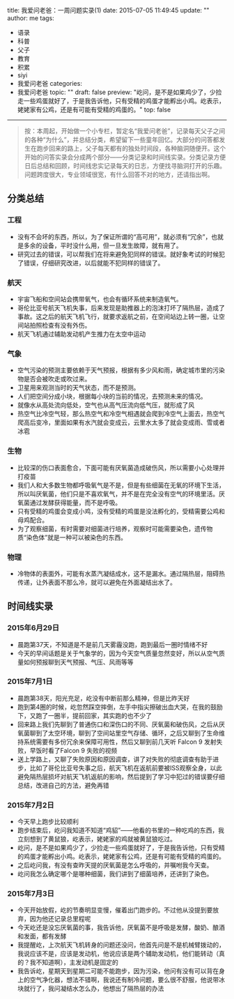 title: 我爱问老爸：一周问题实录(1)
date: 2015-07-05 11:49:45
update: ""
author: me
tags:
- 语录
- 科普
- 父子
- 教育
- 积累
- siyi
- 我爱问老爸
categories:
- 我爱问老爸
topic: ""
draft: false
preview: "屹问，是不是如果鸡少了，少捡走一些鸡蛋就好了，于是我告诉他，只有受精的鸡蛋才能孵出小鸡。屹表示，姥姥家有公鸡，还是有可能有受精的鸡蛋的。"
top: false


---



> 按：本周起，开始做一个小专栏，暂定名“我爱问老爸”，记录每天父子之间的各种“为什么”，并总结分类，希望留下一些童年回忆。大部分的问答都发生在跑步回来的路上，父子每天都有的独处时间段，各种脑洞随便开。这个开始的问答实录会分成两个部分——分类记录和时间线实录。分类记录方便日后总结和回顾，时间线忠实记录每天的日志，方便找寻脑洞打开的乐趣。问题跨度很大，专业领域很宽，有什么回答不对的地方，还请指出啊。

## 分类总结

### 工程

- 没有不会坏的东西，所以，为了保证所谓的“高可用”，就必须有“冗余”，也就是多余的设备，平时没什么用，但一旦发生故障，就有用了。
- 研究过去的错误，可以帮我们在将来避免犯同样的错误。就好象考试的时候犯了错误，仔细研究改进，以后就能不犯同样的错误了。

### 航天

- 宇宙飞船和空间站会携带氧气，也会有循环系统来制造氧气。
- 哥伦比亚号航天飞机失事，后来发现是助推器上的泡沫打坏了隔热层，造成了事故。这之后的航天飞机飞行，就要求返航之前，在空间站边上转一圈，让空间站拍照检查有没有外伤。
- 航天飞机通过辅助发动机产生推力在太空中运动

### 气象

- 空气污染的预测主要依赖于天气预报，根据有多少风和雨，确定城市里的污染物是否会被吹走或吹过来。
- 卫星用来观测当时的天气状态，而不是预测。
- 人们把空间分成小块，根据每小块的当前的情况，去预测未来的情况。
- 就像水从高处流向低处，空气也从高气压流向低气压，就形成了风
- 热空气比冷空气轻，那么热空气和冷空气相遇就会爬到冷空气上面去，热空气爬高后变冷，里面如果有水汽就会变成云，云里水太多了就会变成雨、雪或者冰雹

### 生物

- 比较深的伤口表面愈合，下面可能有厌氧菌造成破伤风，所以需要小心处理并打疫苗
- 我们人和大多数生物都呼吸氧气是不是，但是有些细菌在无氧的环境下生活，所以叫厌氧菌，他们只是不喜欢氧气，并不是在完全没有空气的环境里活。厌氧菌通过发酵获得能量，而不是呼吸。
- 只有受精的鸡蛋会变成小鸡，没有受精的鸡蛋是没法孵化的，受精需要公鸡和母鸡配合。
- 为了观察细菌，有时需要对细菌进行培养，观察时可能需要染色，遗传物质“染色体”就是一种可以被染色的东西。

### 物理

- 冷物体的表面外，可能有水蒸汽凝结成水，这不是漏水。通过隔热层，阻碍热传递，让外表面不那么冷，就可以避免在外面凝结出水了。

## 时间线实录

### 2015年6月29日

- 晨跑第37天，不知道是不是前几天雾霾没跑，跑到最后一圈时情绪不好
- 今天的早间话题是关于气象学的，因为今天空气质量忽然变好，所以从空气质量如何预报聊到天气预报、气压、风雨等等

### 2015年7月1日

- 晨跑第38天，阳光充足，屹没有中断前那么精神，但是比昨天好
- 跑到第4圈的时候，屹忽然踩空摔倒，左手中指尖擦破出血大哭，在我的鼓励下，又跑了一圈半，提前回家，其实跑的也不少了
- 回来路上我们先聊到了普通伤口和深伤口的不同、厌氧菌和破伤风，之后从厌氧菌聊到了太空环境，聊到了空间站里空气存储、循环，之后又聊到了生命维持系统需要有多份冗余来保障可用性，然后又聊到前几天听 Falcon 9 发射失败，早饭时看了Falcon 9 失败的视频
- 送上学路上，又聊了失败原因和原因调查，讲了对失败的彻底调查有助于进步，比如了哥伦比亚号失事之后，航天飞机在返航前要被ISS观察全身，以此避免隔热层损坏对航天飞机返航的影响，然后提到了学习中犯过的错误要仔细总结，改进自己的方法，避免再错

### 2015年7月2日

- 今天早上跑步比较顺利
- 跑步结束后，屹问我知道不知道“鸡貂”——他看的书里的一种吃鸡的东西，我立刻想到了黄鼠狼，屹表示，姥姥家的鸡就被黄鼠狼吃过。
- 屹问，是不是如果鸡少了，少捡走一些鸡蛋就好了，于是我告诉他，只有受精的鸡蛋才能孵出小鸡。屹表示，姥姥家有公鸡，还是有可能有受精的鸡蛋的。
- 之后屹问我，有没有查昨天提的厌氧菌是怎么呼吸的，并嘱咐我今天查。
- 屹问我怎么确定哪个是哪种细菌，我们讲到了细菌培养，还讲到了染色。

### 2015年7月3日

- 今天开始放假，屹的节奏明显变慢，催着出门跑步的。不过他从没提到要放弃，因为他还记录总里程呢
- 今天屹还是没忘厌氧菌的事，我告诉他，厌氧菌不是呼吸是发酵，酸奶、酿酒和发面，都有发酵
- 我提醒屹，上次航天飞机转身的问题还没问，他首先问是不是机械臂拨动的，我说应该不是，应该是发动机，他说应该是两个辅助发动机，他们能转动（真的？我不知道啊），主发动机是固定的
- 我告诉屹，星期天到星期二可能不能跑步，因为污染，他问有没有可以背在身上的空气净化器，想法不错啊，我说还有制冷问题，要么很不舒服，他说带冰块就行了，我问凝结水怎么办，他想出了隔热层的办法
